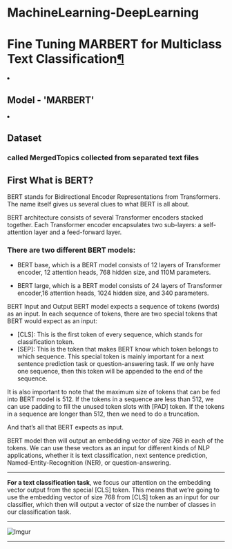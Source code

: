 # MachineLearning-DeepLearning
<h1 id="Fine-Tuning-MARBERT-for-Multiclass-Text-Classification-For-Arabic-Language">Fine Tuning MARBERT for Multiclass Text Classification<a href="https://github.com/ziadelsayed0/MachineLearning-DeepLearning/blob/main/NLP/Topic-Classification-For-Arabic-Language_Marbert_PyTorch_Fine_tuning.ipynb" class="anchor-link">¶</a></h1>
<ur>
  <li><h2>Model - 'MARBERT'</h2></li>
  <li><h2>Dataset <h3>called MergedTopics collected from separated text files</h3></h2></li>
</ur>
<div data-mime-type="text/markdown" class="jp-RenderedHTMLCommon jp-RenderedMarkdown jp-MarkdownOutput">
<h2 id="First-What-is-BERT?">First What is BERT?</h2><p>BERT stands for Bidirectional Encoder Representations from Transformers. The name itself gives us several clues to what BERT is all about.</p>
<p>BERT architecture consists of several Transformer encoders stacked together. Each Transformer encoder encapsulates two sub-layers: a self-attention layer and a feed-forward layer.</p>
<h3 id="There-are-two-different-BERT-models:">There are two different BERT models:</h3><ul>
<li><p>BERT base, which is a BERT model consists of 12 layers of Transformer encoder, 12 attention heads, 768 hidden size, and 110M parameters.</p>
</li>
<li><p>BERT large, which is a BERT model consists of 24 layers of Transformer encoder,16 attention heads, 1024 hidden size, and 340 parameters.</p>
</li>
</ul>
<p>BERT Input and Output
BERT model expects a sequence of tokens (words) as an input. In each sequence of tokens, there are two special tokens that BERT would expect as an input:</p>
<ul>
<li>[CLS]: This is the first token of every sequence, which stands for classification token.</li>
<li>[SEP]: This is the token that makes BERT know which token belongs to which sequence. This special token is mainly important for a next sentence prediction task or question-answering task. If we only have one sequence, then this token will be appended to the end of the sequence.</li>
</ul>
<p>It is also important to note that the maximum size of tokens that can be fed into BERT model is 512. If the tokens in a sequence are less than 512, we can use padding to fill the unused token slots with [PAD] token. If the tokens in a sequence are longer than 512, then we need to do a truncation.</p>
<p>And that’s all that BERT expects as input.</p>
<p>BERT model then will output an embedding vector of size 768 in each of the tokens. We can use these vectors as an input for different kinds of NLP applications, whether it is text classification, next sentence prediction, Named-Entity-Recognition (NER), or question-answering.</p>
<hr>
<p><strong>For a text classification task</strong>, we focus our attention on the embedding vector output from the special [CLS] token. This means that we’re going to use the embedding vector of size 768 from [CLS] token as an input for our classifier, which then will output a vector of size the number of classes in our classification task.</p>
<hr>
<p><img data-canonical-src="https://imgur.com/NpeB9vb.png" alt="Imgur" src="https://camo.githubusercontent.com/96067cf91537b008231c93548384430e33ad4a183d57051317e907f89f7d4ea8/68747470733a2f2f696d6775722e636f6d2f4e7065423976622e706e67"></p>
<hr>
</div>
